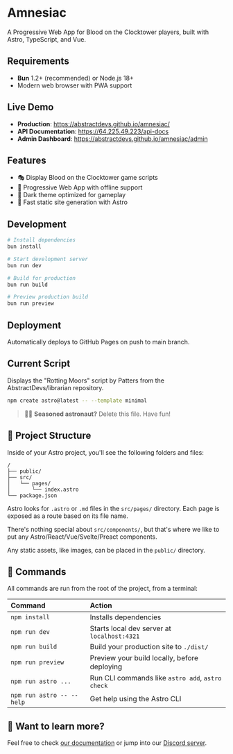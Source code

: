 # Amnesiac

A Progressive Web App for Blood on the Clocktower players, built with Astro, TypeScript, and Vue.

## Requirements

- **Bun** 1.2+ (recommended) or Node.js 18+
- Modern web browser with PWA support

## Live Demo

- **Production**: <https://abstractdevs.github.io/amnesiac/>
- **API Documentation**: <https://64.225.49.223/api-docs>
- **Admin Dashboard**: <https://abstractdevs.github.io/amnesiac/admin>

## Features

- 🎭 Display Blood on the Clocktower game scripts
- 📱 Progressive Web App with offline support
- 🌙 Dark theme optimized for gameplay
- 🚀 Fast static site generation with Astro

## Development

```bash
# Install dependencies
bun install

# Start development server
bun run dev

# Build for production
bun run build

# Preview production build
bun run preview
```

## Deployment

Automatically deploys to GitHub Pages on push to main branch.

## Current Script

Displays the "Rotting Moors" script by Patters from the AbstractDevs/librarian repository.

```sh
npm create astro@latest -- --template minimal
```

> 🧑‍🚀 **Seasoned astronaut?** Delete this file. Have fun!

## 🚀 Project Structure

Inside of your Astro project, you'll see the following folders and files:

```text
/
├── public/
├── src/
│   └── pages/
│       └── index.astro
└── package.json
```

Astro looks for `.astro` or `.md` files in the `src/pages/` directory. Each page is exposed as a route based on its file name.

There's nothing special about `src/components/`, but that's where we like to put any Astro/React/Vue/Svelte/Preact components.

Any static assets, like images, can be placed in the `public/` directory.

## 🧞 Commands

All commands are run from the root of the project, from a terminal:

| Command                   | Action                                           |
| :------------------------ | :----------------------------------------------- |
| `npm install`             | Installs dependencies                            |
| `npm run dev`             | Starts local dev server at `localhost:4321`      |
| `npm run build`           | Build your production site to `./dist/`          |
| `npm run preview`         | Preview your build locally, before deploying     |
| `npm run astro ...`       | Run CLI commands like `astro add`, `astro check` |
| `npm run astro -- --help` | Get help using the Astro CLI                     |

## 👀 Want to learn more?

Feel free to check [our documentation](https://docs.astro.build) or jump into our [Discord server](https://astro.build/chat).
